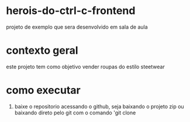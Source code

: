 # herois-do-ctrl-c-frontend
projeto de exemplo que sera desenvolvido em sala de aula

# contexto geral
este projeto tem como objetivo vender roupas do estilo steetwear

# como executar
1. baixe o repositorio acessando o github, seja baixando o projeto zip ou baixando direto pelo git com o comando 'git clone <nome do repositorio>